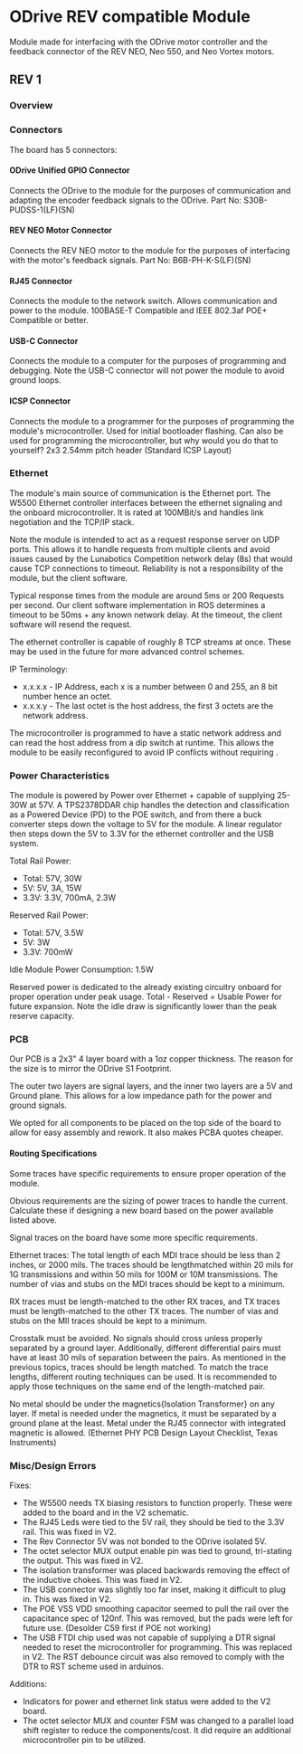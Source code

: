 # ODrive REV compatible Module

Module made for interfacing with the ODrive motor controller and the feedback connector of the REV NEO, Neo 550, and Neo Vortex motors.

## REV 1

### Overview

### Connectors

The board has 5 connectors:

#### ODrive Unified GPIO Connector

Connects the ODrive to the module for the purposes of communication and adapting the encoder feedback signals to the ODrive.
Part No: S30B-PUDSS-1(LF)(SN)

#### REV NEO Motor Connector

Connects the REV NEO motor to the module for the purposes of interfacing with the motor's feedback signals.
Part No: B6B-PH-K-S(LF)(SN)

#### RJ45 Connector

Connects the module to the network switch. Allows communication and power to the module. 100BASE-T Compatible and IEEE 802.3af POE+ Compatible or better.

#### USB-C Connector

Connects the module to a computer for the purposes of programming and debugging. Note the USB-C connector will not power the module to avoid ground loops.

#### ICSP Connector

Connects the module to a programmer for the purposes of programming the module's microcontroller. Used for initial bootloader flashing. Can also be used for programming the microcontroller, but why would you do that to yourself?
2x3 2.54mm pitch header (Standard ICSP Layout)

### Ethernet

The module's main source of communication is the Ethernet port. The W5500 Ethernet controller interfaces between the ethernet signaling and the onboard microcontroller. It is rated at 100MBit/s and handles link negotiation and the TCP/IP stack.

Note the module is intended to act as a request response server on UDP ports. This allows it to handle requests from multiple clients and avoid issues caused by the Lunabotics Competition network delay (8s) that would cause TCP connections to timeout. Reliability is not a responsibility of the module, but the client software.

Typical response times from the module are around 5ms or 200 Requests per second. Our client software implementation in ROS determines a timeout to be 50ms + any known network delay. At the timeout, the client software will resend the request.

The ethernet controller is capable of roughly 8 TCP streams at once. These may be used in the future for more advanced control schemes.

IP Terminology:

-   x.x.x.x - IP Address, each x is a number between 0 and 255, an 8 bit number hence an octet.
-   x.x.x.y - The last octet is the host address, the first 3 octets are the network address.

The microcontroller is programmed to have a static network address and can read the host address from a dip switch at runtime. This allows the module to be easily reconfigured to avoid IP conflicts without requiring .

### Power Characteristics

The module is powered by Power over Ethernet + capable of supplying 25-30W at 57V. A TPS2378DDAR chip handles the detection and classification as a Powered Device (PD) to the POE switch, and from there a buck converter steps down the voltage to 5V for the module. A linear regulator then steps down the 5V to 3.3V for the ethernet controller and the USB system.

Total Rail Power:

-   Total: 57V, 30W
-   5V: 5V, 3A, 15W
-   3.3V: 3.3V, 700mA, 2.3W

Reserved Rail Power:

-   Total: 57V, 3.5W
-   5V: 3W
-   3.3V: 700mW

Idle Module Power Consumption: 1.5W

Reserved power is dedicated to the already existing circuitry onboard for proper operation under peak usage. Total - Reserved = Usable Power for future expansion. Note the idle draw is significantly lower than the peak reserve capacity.

### PCB

Our PCB is a 2x3" 4 layer board with a 1oz copper thickness. The reason for the size is to mirror the ODrive S1 Footprint.

The outer two layers are signal layers, and the inner two layers are a 5V and Ground plane. This allows for a low impedance path for the power and ground signals.

We opted for all components to be placed on the top side of the board to allow for easy assembly and rework. It also makes PCBA quotes cheaper.

#### Routing Specifications

Some traces have specific requirements to ensure proper operation of the module.

Obvious requirements are the sizing of power traces to handle the current. Calculate these if designing a new board based on the power available listed above.

Signal traces on the board have some more specific requirements.

Ethernet traces:
The total length of each MDI trace should be less than 2 inches, or 2000 mils. The traces should be lengthmatched within 20 mils for 1G transmissions and within 50 mils for 100M or 10M transmissions. The number of
vias and stubs on the MDI traces should be kept to a minimum.

RX traces must be length-matched to the other RX traces, and TX traces must be length-matched to the other
TX traces. The number of vias and stubs on the MII traces should be kept to a minimum.

Crosstalk must be avoided. No signals should cross unless properly separated by a ground layer. Additionally,
different differential pairs must have at least 30 mils of separation between the pairs.
As mentioned in the previous topics, traces should be length matched. To match the trace lengths, different
routing techniques can be used. It is recommended to apply those techniques on the same end of the
length-matched pair.

No metal should be under the magnetics{Isolation Transformer} on any layer. If metal is needed under the magnetics, it must be
separated by a ground plane at the least. Metal under the RJ45 connector with integrated magnetic is allowed.
(Ethernet PHY PCB Design Layout Checklist, Texas Instruments)

### Misc/Design Errors

Fixes:

-   The W5500 needs TX biasing resistors to function properly. These were added to the board and in the V2 schematic.
-   The RJ45 Leds were tied to the 5V rail, they should be tied to the 3.3V rail. This was fixed in V2.
-   The Rev Connector 5V was not bonded to the ODrive isolated 5V.
-   The octet selector MUX output enable pin was tied to ground, tri-stating the output. This was fixed in V2.
-   The isolation transformer was placed backwards removing the effect of the inductive chokes. This was fixed in V2.
-   The USB connector was slightly too far inset, making it difficult to plug in. This was fixed in V2.
-   The POE VSS VDD smoothing capacitor seemed to pull the rail over the capacitance spec of 120nf. This was removed, but the pads were left for future use. (Desolder C59 first if POE not working)
-   The USB FTDI chip used was not capable of supplying a DTR signal needed to reset the microcontroller for programming. This was replaced in V2. The RST debounce circuit was also removed to comply with the DTR to RST scheme used in arduinos.

Additions:

-   Indicators for power and ethernet link status were added to the V2 board.
-   The octet selector MUX and counter FSM was changed to a parallel load shift register to reduce the components/cost. It did require an additional microcontroller pin to be utilized.
